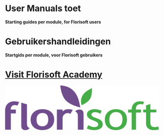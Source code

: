 # User Manuals toet

**Starting guides per module, for Florisoft users**


# Gebruikershandleidingen

**Startgids per module, voor Florisoft gebruikers**


# [Visit Florisoft Academy](https://www.youtube.com/channel/UC_LdX_bCM0w-mTjnUp-70VQ)


<img src="fslogo.png">

